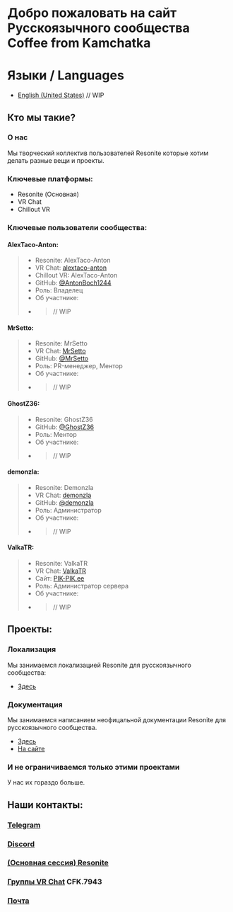 Добро пожаловать на сайт Русскоязычного сообщества Coffee from Kamchatka
===

# Языки / Languages
 - [English (United States)](index.en.md)
   // WIP

Кто мы такие?
---

### О нас
Мы творческий коллектив пользователей Resonite которые хотим делать разные вещи и проекты.

### Ключевые платформы:
 - Resonite (Основная)
 - VR Chat
 - Chillout VR

### Ключевые пользователи сообщества:
#### AlexTaco-Anton:
> - Resonite: AlexTaco-Anton
> - VR Chat: [alextaco-anton](https://vrchat.com/home/user/usr_b748f9c7-b032-47fc-836a-41c6e1ee8fd4)
> - Chillout VR: AlexTaco-Anton
> - GitHub: [@AntonBoch1244](https://github.com/antonboch1244)
> - Роль: Владелец
> - Об участнике:
> - > // WIP

#### MrSetto:
> - Resonite: MrSetto
> - VR Chat: [MrSetto](https://vrchat.com/home/user/usr_3a5648bc-e0a0-4f0a-8232-0212412fdb23)
> - GitHub: [@MrSetto](https://github.com/mrsetto)
> - Роль: PR-менеджер, Ментор
> - Об участнике:
> - > // WIP

#### GhostZ36:
> - Resonite: GhostZ36
> - GitHub: [@GhostZ36](https://github.com/ghostz36)
> - Роль: Ментор
> - Об участнике:
> - > // WIP

#### demonzla:
> - Resonite: Demonzla
> - VR Chat: [demonzla](https://vrchat.com/home/user/usr_f4fe7eb0-337f-4555-a8ac-bf761cf1821b)
> - GitHub: [@demonzla](https://github.com/demonzla)
> - Роль: Администратор
> - Об участнике:
> - > // WIP

#### ValkaTR:
> - Resonite: ValkaTR
> - VR Chat: [ValkaTR](https://vrchat.com/home/user/usr_65667820-4ca2-4fbc-8570-bbc9c2fdf05c)
> - Сайт: [PIK-PIK.ee](https://pik-pik.ee/)
> - Роль: Администратор сервера
> - Об участнике:
> - > // WIP

Проекты:
---

### Локализация
Мы занимаемся локализацией Resonite для русскоязычного сообщества:
  - [Здесь](https://github.com/coffee-from-kamchatka/RU-Localization)

### Документация
Мы занимаемся написанием неофицальной документации Resonite для русскоязычного сообщества.
  - [Здесь](https://github.com/coffee-from-kamchatka/Resonite-Russian-Documentation)
  - [На сайте](/docs)

### И не ограничиваемся только этими проектами
У нас их гораздо больше.

Наши контакты:
---
### [Telegram](https://t.me/+eG4J6mPJZnAxZDRi)
### [Discord](https://discord.gg/RQtNZQfkSA)
### [(Основная сессия) Resonite](https://go.resonite.com/session/S-U-PIKPIK:CoffeeFromKamchatka)
### [Группы VR Chat](https://vrc.group/CFK.7943) CFK.7943
### [Почта](mailto:coffee-from-kamchatka@outlook.com)

